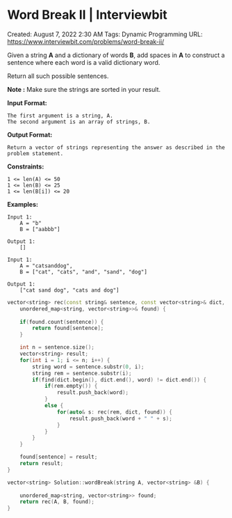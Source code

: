# Word Break II | Interviewbit

Created: August 7, 2022 2:30 AM
Tags: Dynamic Programming
URL: https://www.interviewbit.com/problems/word-break-ii/

Given a string **A** and a dictionary of words **B**, add spaces in **A** to construct a sentence where each word is a valid dictionary word.

Return all such possible sentences.

**Note :** Make sure the strings are sorted in your result.

**Input Format:**

```
The first argument is a string, A.
The second argument is an array of strings, B.

```

**Output Format:**

```
Return a vector of strings representing the answer as described in the problem statement.

```

**Constraints:**

```
1 <= len(A) <= 50
1 <= len(B) <= 25
1 <= len(B[i]) <= 20

```

**Examples:**

```
Input 1:
    A = "b"
    B = ["aabbb"]

Output 1:
    []

Input 1:
    A = "catsanddog",
    B = ["cat", "cats", "and", "sand", "dog"]

Output 1:
    ["cat sand dog", "cats and dog"]

```

```cpp
vector<string> rec(const string& sentence, const vector<string>& dict,
    unordered_map<string, vector<string>>& found) {
    
    if(found.count(sentence)) {
        return found[sentence];
    }

    int n = sentence.size();
    vector<string> result;
    for(int i = 1; i <= n; i++) {
        string word = sentence.substr(0, i);
        string rem = sentence.substr(i);
        if(find(dict.begin(), dict.end(), word) != dict.end()) {
            if(rem.empty()) {
                result.push_back(word);
            }
            else {
                for(auto& s: rec(rem, dict, found)) {
                    result.push_back(word + " " + s);
                }
            }
        }
    }

    found[sentence] = result;
    return result;
}

vector<string> Solution::wordBreak(string A, vector<string> &B) {
    
    unordered_map<string, vector<string>> found;
    return rec(A, B, found);
}
```